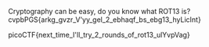 Cryptography can be easy, do you know what ROT13 is? cvpbPGS{arkg_gvzr_V'yy_gel_2_ebhaqf_bs_ebg13_hyLicInt}

picoCTF{next_time_I'll_try_2_rounds_of_rot13_ulYvpVag}
